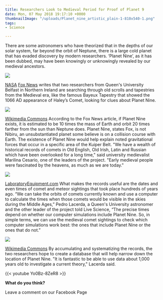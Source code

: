```yaml
---
title: Researchers Look to Medieval Period for Proof of Planet 9
date: Mon, 07 May 2018 19:17:10 +0000
thumbnailImage: "/uploads/Planet_nine_artistic_plain-1-810x540-1.png"
tags:
- Science

---
```

There are some astronomers who have theorized that in the depths of our solar system, far beyond the orbit of Neptune, there is a large cold planet that has evaded discovery by modern researchers. ‘Planet Nine’, as it has been dubbed, may have been knowingly or unknowingly revealed by our medieval ancestors. 

![](http://newsattorneys.staging.wpengine.com/wp-content/uploads/2018/05/hubble-telescope.png) 

[NASA](https://astrobiology.nasa.gov/missions/hubble-space-telecope/) [Fox News](http://www.foxnews.com/science/2018/05/07/proof-planet-nine-may-be-sewn-into-medieval-tapestries.html) writes that two researchers from Queen's University Belfast in Northern Ireland are searching through old scrolls and tapestries from the Medieval era, like the famous Bayeux Tapestry that showed the 1066 AD appearance of Haley’s Comet, looking for clues about Planet Nine. 

![](http://newsattorneys.staging.wpengine.com/wp-content/uploads/2018/05/Bayeux_Tapestry_32-33_comet_Halley_Harold-1024x658.jpg) 

[Wikimedia Commons](https://commons.wikimedia.org/wiki/File:Bayeux_Tapestry_32-33_comet_Halley_Harold.jpg) According to the Fox News article, if Planet Nine exists, it is estimated to be 10 times the mass of Earth and orbit 20 times farther from the sun than Neptune does. Planet Nine, states Fox, is not Nibiru, an unsubstantiated planet some believe is on a collision course with Earth. The existence of Planet Nine would help explain noted gravitational forces that occur in a specific area of the Kuiper Belt. "We have a wealth of historical records of comets in Old English, Old Irish, Latin and Russian which have been overlooked for a long time," said university medievalist Marilina Cesario, one of the leaders of the project. "Early medieval people were fascinated by the heavens, as much as we are today." 

![](http://newsattorneys.staging.wpengine.com/wp-content/uploads/2018/05/planet-9-researchers.jpg) 

[LaboratoryEquipment.com](https://www.laboratoryequipment.com/news/2018/05/medieval-astronomy-exhibit-looks-planet-nine-amid-untapped-comet-secrets) What makes the records useful are the dates and even times of comet and meteor sightings that took place hundreds of years ago. “We can take the orbits of comets currently known and use a computer to calculate the times when those comets would be visible in the skies during the Middle Ages,” Pedro Lacerda, a Queen's University astronomer and the other leader of the project told Live Science, “The precise times depend on whether our computer simulations include Planet Nine. So, in simple terms, we can use the medieval comet sightings to check which computer simulations work best: the ones that include Planet Nine or the ones that do not.” 

![](http://newsattorneys.staging.wpengine.com/wp-content/uploads/2018/05/Planet_nine_artistic_plain-1024x683.png) 

[Wikimedia Commons](https://commons.wikimedia.org/wiki/File:Planet_nine_artistic_plain.png) By accumulating and systematizing the records, the two researchers hope to create a database that will help narrow down the location of Planet Nine. "It is fantastic to be able to use data about 1,000 years old to investigate a current theory," Lacerda said. 

{{< youtube Yo0Bz-8ZeR8 >}}

**What do you think?**

Leave a comment on our Facebook Page